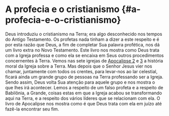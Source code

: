 # A profecia e o cristianismo {#a-profecia-e-o-cristianismo}

Deus introduziu o cristianismo na Terra; era algo desconhecido nos tempos do Antigo Testamento. Os profetas nada tinham a dizer a este respeito e é por esta razão que Deus, a fim de completar Sua palavra profética, nos dá um livro extra no Novo Testamento. Este livro nos mostra como Deus trata com a Igreja professa e como ela se encaixa em Seus outros procedimentos concernentes à Terra. Vemos nas sete igrejas de [Apocalipse 2](http://bibliaonline.com.br/acf/ap/2) e [3](http://bibliaonline.com.br/acf/ap/3) a história moral da Igreja sobre a Terra. Mas depois que o Senhor Jesus vier nos chamar, juntamente com todos os crentes, para levar-nos ao lar celestial, ficará ainda um grande grupo de pessoas na Terra professando ser a Igreja. Sendo assim, Deus volta Sua atenção para aquele grupo e nos mostra o que lhes irá acontecer. Lemos a respeito de um falso profeta e a respeito de Babilônia, a Grande, coisas estas em que a Igreja acabou se transformando aqui na Terra, e a respeito dos vários líderes que se relacionam com ela. O livro de Apocalipse nos mostra como é que Deus trata com ela em juízo até fazê-la encontrar seu fim.
